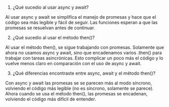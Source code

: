1. ¿Qué sucedio al usar async y await?

Al usar async y await se simplifica el manejo de promesas y hace que el código sea más legible y fácil de seguir.
Las funciones esperan a que las promesas se resuelvan antes de continuar.

2. ¿Qué sucedio al usar el método then()?

Al usar el método then(), se sigue trabajando con promesas. Solamente que ahora no usamos async y await, sino que encadenamos varios .then() para trabajar con tareas asincrónicas. Esto complicar un poco más el código y lo vuelve menos claro en comparación con el uso de async y await.

3. ¿Qué diferencias encontraste entre async, await y el método then()?

Con async y await las promesas se se parecen más al modo síncrono, volviendo el código más legible (no es síncrono, solamente se parece). Ahora cuando se usa el método then(), las promesas se encadenan, volviendo el código más difícil de entender.
